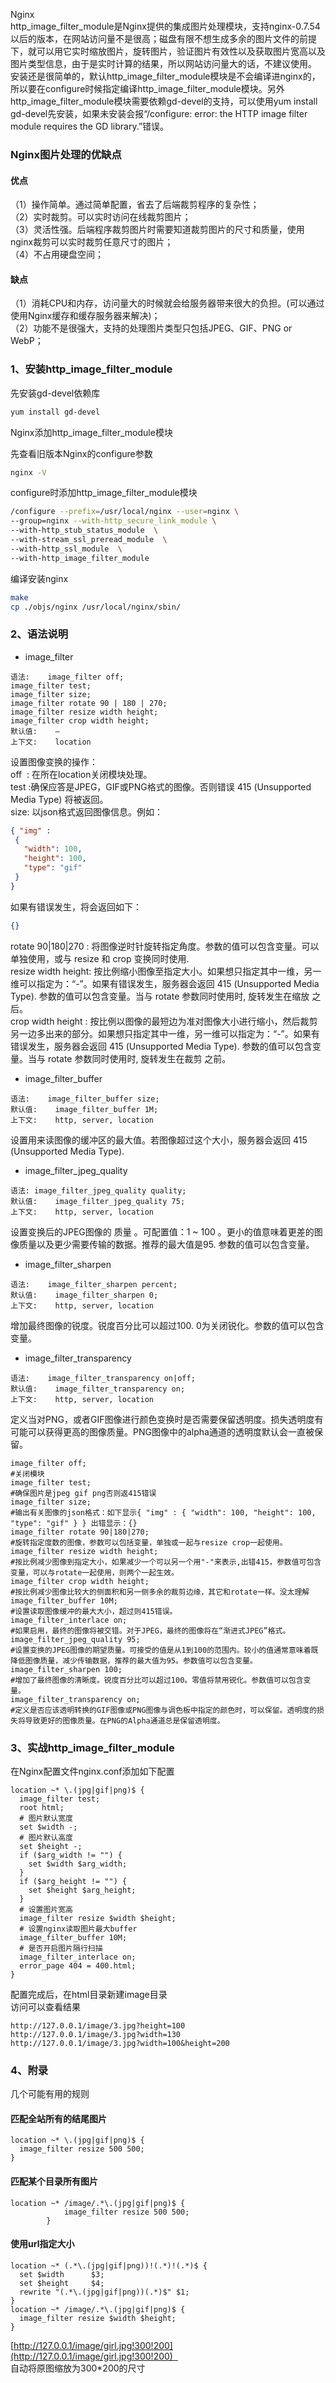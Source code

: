 Nginx<br />http_image_filter_module是Nginx提供的集成图片处理模块，支持nginx-0.7.54以后的版本，在网站访问量不是很高；磁盘有限不想生成多余的图片文件的前提下，就可以用它实时缩放图片，旋转图片，验证图片有效性以及获取图片宽高以及图片类型信息，由于是实时计算的结果，所以网站访问量大的话，不建议使用。<br />安装还是很简单的，默认http_image_filter_module模块是不会编译进nginx的，所以要在configure时候指定编译http_image_filter_module模块。另外http_image_filter_module模块需要依赖gd-devel的支持，可以使用yum install gd-devel先安装，如果未安装会报“/configure: error: the HTTP image filter module requires the GD library.”错误。
<a name="5gzof"></a>
### Nginx图片处理的优缺点
<a name="nheCG"></a>
#### 优点
（1）操作简单。通过简单配置，省去了后端裁剪程序的复杂性；<br />（2）实时裁剪。可以实时访问在线裁剪图片；<br />（3）灵活性强。后端程序裁剪图片时需要知道裁剪图片的尺寸和质量，使用nginx裁剪可以实时裁剪任意尺寸的图片；<br />（4）不占用硬盘空间；
<a name="2e769a75"></a>
#### 缺点
（1）消耗CPU和内存，访问量大的时候就会给服务器带来很大的负担。(可以通过使用Nginx缓存和缓存服务器来解决)；<br />（2）功能不是很强大，支持的处理图片类型只包括JPEG、GIF、PNG or WebP；
<a name="6l5WM"></a>
### 1、安装http_image_filter_module
先安装gd-devel依赖库<br />
```bash
yum install gd-devel
```
Nginx添加http_image_filter_module模块

先查看旧版本Nginx的configure参数
```bash
nginx -V
```
configure时添加http_image_filter_module模块
```bash
/configure --prefix=/usr/local/nginx --user=nginx \
--group=nginx --with-http_secure_link_module \
--with-http_stub_status_module  \
--with-stream_ssl_preread_module  \
--with-http_ssl_module  \
--with-http_image_filter_module
```
编译安装nginx
```bash
make 
cp ./objs/nginx /usr/local/nginx/sbin/
```
<a name="YuXsp"></a>
### 2、语法说明

- image_filter<br />
```nginx
语法:    image_filter off;
image_filter test;
image_filter size;
image_filter rotate 90 | 180 | 270;
image_filter resize width height;
image_filter crop width height;
默认值:    —
上下文:    location
```
设置图像变换的操作：<br />off  : 在所在location关闭模块处理。<br />test :确保应答是JPEG，GIF或PNG格式的图像。否则错误 415 (Unsupported Media Type) 将被返回。<br />size: 以json格式返回图像信息。例如：
```json
{ "img" : 
 { 
   "width": 100, 
   "height": 100,
   "type": "gif" 
 } 
}
```
如果有错误发生，将会返回如下：
```json
{}
```
rotate 90|180|270 : 将图像逆时针旋转指定角度。参数的值可以包含变量。可以单独使用，或与 resize 和 crop 变换同时使用.<br />resize width height: 按比例缩小图像至指定大小。如果想只指定其中一维，另一维可以指定为：“-”。如果有错误发生，服务器会返回 415 (Unsupported Media Type). 参数的值可以包含变量。当与 rotate 参数同时使用时, 旋转发生在缩放 之后。<br />crop width height : 按比例以图像的最短边为准对图像大小进行缩小，然后裁剪另一边多出来的部分。如果想只指定其中一维，另一维可以指定为：“-”。如果有错误发生，服务器会返回 415 (Unsupported Media Type). 参数的值可以包含变量。当与 rotate 参数同时使用时, 旋转发生在裁剪 之前。

- image_filter_buffer <br />
```
语法:    image_filter_buffer size;
默认值:    image_filter_buffer 1M;
上下文:    http, server, location
```
设置用来读图像的缓冲区的最大值。若图像超过这个大小，服务器会返回 415 (Unsupported Media Type).

- image_filter_jpeg_quality <br />
```
语法: image_filter_jpeg_quality quality;
默认值:    image_filter_jpeg_quality 75;
上下文:    http, server, location
```
设置变换后的JPEG图像的 质量 。可配置值：1 ~ 100 。更小的值意味着更差的图像质量以及更少需要传输的数据。推荐的最大值是95. 参数的值可以包含变量。

- image_filter_sharpen<br />
```
语法:    image_filter_sharpen percent;
默认值:    image_filter_sharpen 0;
上下文:    http, server, location
```
增加最终图像的锐度。锐度百分比可以超过100. 0为关闭锐化。参数的值可以包含变量。

- image_filter_transparency <br />
```
语法:    image_filter_transparency on|off;
默认值:    image_filter_transparency on;
上下文:    http, server, location
```
定义当对PNG，或者GIF图像进行颜色变换时是否需要保留透明度。损失透明度有可能可以获得更高的图像质量。PNG图像中的alpha通道的透明度默认会一直被保留。
```nginx
image_filter off;  
#关闭模块  
image_filter test;  
#确保图片是jpeg gif png否则返415错误  
image_filter size;  
#输出有关图像的json格式：如下显示{ "img" : { "width": 100, "height": 100, "type": "gif" } } 出错显示：{}  
image_filter rotate 90|180|270;  
#旋转指定度数的图像，参数可以包括变量，单独或一起与resize crop一起使用。  
image_filter resize width height;  
#按比例减少图像到指定大小，如果减少一个可以另一个用"-"来表示,出错415，参数值可包含变量，可以与rotate一起使用，则两个一起生效。  
image_filter crop width height;  
#按比例减少图像比较大的侧面积和另一侧多余的裁剪边缘，其它和rotate一样。没太理解  
image_filter_buffer 10M;  
#设置读取图像缓冲的最大大小，超过则415错误。  
image_filter_interlace on;  
#如果启用，最终的图像将被交错。对于JPEG，最终的图像将在“渐进式JPEG”格式。  
image_filter_jpeg_quality 95;  
#设置变换的JPEG图像的期望质量。可接受的值是从1到100的范围内。较小的值通常意味着既降低图像质量，减少传输数据，推荐的最大值为95。参数值可以包含变量。  
image_filter_sharpen 100;  
#增加了最终图像的清晰度。锐度百分比可以超过100。零值将禁用锐化。参数值可以包含变量。  
image_filter_transparency on;  
#定义是否应该透明转换的GIF图像或PNG图像与调色板中指定的颜色时，可以保留。透明度的损失将导致更好的图像质量。在PNG的Alpha通道总是保留透明度。
```
<a name="n8Cks"></a>
### 3、实战http_image_filter_module
在Nginx配置文件nginx.conf添加如下配置
```nginx
location ~* \.(jpg|gif|png)$ {
  image_filter test;
  root html;
  # 图片默认宽度
  set $width -;  
  # 图片默认高度
  set $height -;  
  if ($arg_width != "") {
    set $width $arg_width;
  }
  if ($arg_height != "") {
    set $height $arg_height;
  }
  # 设置图片宽高
  image_filter resize $width $height;  
  # 设置nginx读取图片最大buffer
  image_filter_buffer 10M;  
  # 是否开启图片隔行扫描            
  image_filter_interlace on;   
  error_page 404 = 400.html;
}
```
配置完成后，在html目录新建image目录<br />访问可以查看结果
```
http://127.0.0.1/image/3.jpg?height=100
http://127.0.0.1/image/3.jpg?width=130
http://127.0.0.1/image/3.jpg?width=100&height=200
```
<a name="3S8gO"></a>
### 4、附录
几个可能有用的规则
<a name="6b218fb2"></a>
#### 匹配全站所有的结尾图片 
```nginx
location ~* \.(jpg|gif|png)$ {  
  image_filter resize 500 500;  
}
```
<a name="PCNmj"></a>
#### 匹配某个目录所有图片
```
location ~* /image/.*\.(jpg|gif|png)$ {  
            image_filter resize 500 500;  
        }
```
<a name="jgkrH"></a>
#### 使用url指定大小
```nginx
location ~* (.*\.(jpg|gif|png))!(.*)!(.*)$ {  
  set $width      $3;  
  set $height     $4;  
  rewrite "(.*\.(jpg|gif|png))(.*)$" $1;  
}  
location ~* /image/.*\.(jpg|gif|png)$ {  
  image_filter resize $width $height;  
}
```
[http://127.0.0.1/image/girl.jpg!300!200](http://127.0.0.1/image/girl.jpg!300!200)  <br />自动将原图缩放为300*200的尺寸
